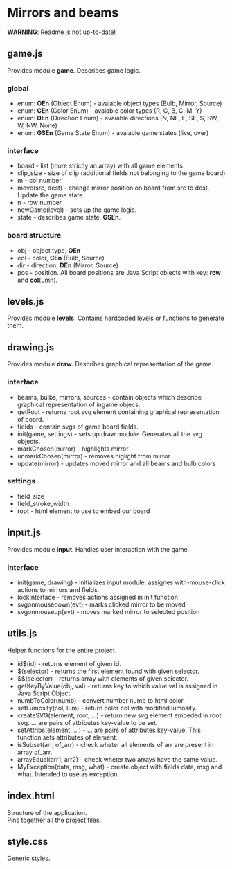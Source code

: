 # Mirrors and beams

__WARNING__: Readme is not up-to-date!

## game.js

Provides module __game__.
Describes game logic.

### global
* enum: __OEn__ (Object Enum) - avaiable object types (Bulb, Mirror, Source)
* enum: __CEn__ (Color Enum) - avaiable color types (R, G, B, C, M, Y)
* enum: __DEn__ (Direction Enum) - avaiable directions (N, NE, E, SE, S, SW, W, NW, None)
* enum: __GSEn__ (Game State Enum) - avaiable game states (live, over)

### interface
* board - list (more strictly an array) with all game elements
* clip\_size - size of clip (additional fields not belonging to the game board)
* m - col number
* move(src, dest) - change mirror position on board from src to dest. Update the game state.
* n - row number
* newGame(level) - sets up the game logic.
* state - describes game state, __GSEn__.

### board structure
* obj - object type, __OEn__
* col - color, __CEn__ (Bulb, Source)
* dir - direction, __DEn__ (Mirror, Source)
* pos - position. All board positions are Java Script objects with key: __row__ and __col__(umn).

## levels.js

Provides module __levels__.
Contains hardcoded levels or functions to generate them.

## drawing.js

Provides module __draw__.
Describes graphical representation of the game.

### interface
* beams, bulbs, mirrors, sources - contain objects which describe graphical representation of ingame objecs.
* getRoot - returns root svg element containing graphical representation of board.
* fields - contain svgs of game board fields.
* init(game, settings) - sets up draw module. Generates all the svg objects.
* markChosen(mirror) - highlights mirror
* unmarkChosen(mirror) - removes higlight from mirror
* update(mirror) - updates moved mirror and all beams and bulb colors

### settings
* field\_size
* field\_stroke\_width
* root - html element to use to embed our board

## input.js

Provides module __input__.
Handles user interaction with the game.

### interface
* init(game, drawing) - initializes input module, assignes with-mouse-click actions to mirrors and fields.
* lockInterface - removes actions assigned in init function
* svgonmousedown(evt) - marks clicked mirror to be moved
* svgonmouseup(evt) - moves marked mirror to selected position

## utils.js

Helper functions for the entire project.

* id$(id) - returns element of given id.
* $(selector) - returns the first element found with given selector.
* $$(selector) - returns array with elements of given selector.
* getKeyByValue(obj, val) - returns key to which value val is assigned in Java Script Object.
* numbToColor(numb) - convert number numb to html color.
* setLumosity(col, lum) - return color col with modified lumosity.
* createSVG(element, root, ...) - return new svg element embeded in root svg. ... are pairs of attributes key-value to be set.
* setAttribs(element, ...) - ... are pairs of attributes key-value. This function sets attributes of element.
* isSubset(arr, of\_arr) - check wheter all elements of arr are present in array of\_arr.
* arrayEqual(arr1, arr2) - check wheter two arrays have the same value.
* MyException(data, msg, what) - create object with fields data, msg and what. Intended to use as exception.

## index.html

Structure of the application.  
Pins together all the project files.

## style.css
Generic styles.

